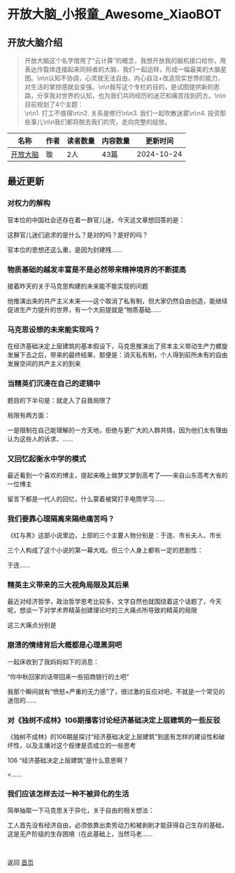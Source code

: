 # 开放大脑_小报童_Awesome_XiaoBOT

## 开放大脑介绍
> 开放大脑这个名字借用了“云计算”的概念，我想开放我的脑机接口给你，用表达作载体连接起来同频者的大脑，我们一起运转，形成一幅最美的大脑星图。\n\n认知不协调，心灵就无法自由。内心自洽+改造现实世界的能力，对生活的掌控感就会变强。\n\n我写这个专栏的目的，是试图提供新的思路，分享我对世界的认知，也为我们共同经历的迷茫和痛苦找到药方。\n\n目前规划了4个主题：  
\n\n1. 打工不值得\n\n2. 关系是修行\n\n3. 我们一起吹散迷雾\n\n4. 投资那些事儿\n\n我们都将脱去我们的壳，走向完整的绽放。  
  


|名称|作者|读者数量|内容数量|更新时间|
|---|---|---|---|---|
|[开放大脑](https://xiaobot.net/p/Skye?refer=0b133df9-27dc-423b-8101-639049001c13)|璇|2人|43篇|2024-10-24|

## 最近更新
### 对权力的解构

官本位的中国社会还存在着一群官儿迷，今天这文章想回答的是：

这群官儿迷们追求的是什么？是对的吗？是好的吗？

官本位的思想还这么重，是因为封建残......

### 物质基础的越发丰富是不是必然带来精神境界的不断提高

接着昨天的关于马克思构建的未来能不能实现的问题

他推演出来的共产主义未来——这个取消了私有制，但大家仍然自由创造，能继续促进生产力提升的世界，有一个大前提就是“物质基础......

### 马克思设想的未来能实现吗？

在经济基础决定上层建筑的基本假设下，马克思推演出了资本主义带动生产力螺旋发展下去之后，带来的最终结果，那便是：消灭私有制，个人得到前所未有的自由发展空间的共产主义的到来

### 当精英们沉浸在自己的逻辑中

题目的下半句是：就走入了自我局限了

局限有两方面：

一是限制在自己能理解的一方天地，拒绝与更广大的人群共情，因为他们太有理由认为这些人的诉求、......

### 又回忆起衡水中学的模式

最近看到一个喜欢的博主，提起来晚上做梦又梦到高考了——来自山东高考大省的一位博主

留言下都是一代人的回忆，什么蒙着被窝打手电筒学习......

### 我们要靠心理隔离来隔绝痛苦吗？

《红与黑》这部小说里边，上部的三个主要人物分别是：于连、市长夫人、市长

三个人构成了这个小说的第一幕大戏。但三个人身上都有一定的悲剧性：

于连......

### 精英主义带来的三大视角局限及其后果

最近对经济哲学，政治哲学思考比较多，文字自然也就围绕着这个话题了，今天呢，想谈一下对学术界精英创建理论时的三大痛点所导致的精英的局限

这三大痛点分别是

### 崩溃的情绪背后大概都是心理黑洞吧

一起床收到了我妈妈如下的消息：

“你中秋回家的话带回来一些招商银行的土吧”

我那个瞬间就有“愤怒+严重的无力感”了，很过激的反应对吧，不就是一个常见的迷信的......

### 对《独树不成林》106期播客讨论经济基础决定上层建筑的一些反驳

《独树不成林》的106期是探讨“经济基础决定上层建筑”到底有怎样的建设性和破坏性，以及主播对这个规律是否成立的一些思考

106 “经济基础决定上层建筑”是什么意思啊？

<......

### 我们应该怎样去过一种不被异化的生活

简单抽取一下马克思关于异化，关于自由的相关想法：

工人首先没有经济自由，必须依靠出卖劳动力和被剥削才能获得自己生存的基础，这是无产阶级的生存困境（在此基础上，当然马老......


<a href="https://github.com/Reno9527/awesome-xiaobot" style="color: white; text-decoration: none;">awesome-xiaobot</a>

返回 [首页](../README.md)
